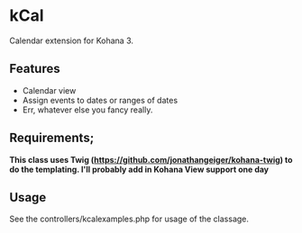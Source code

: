 # kCal

Calendar extension for Kohana 3.

## Features

- Calendar view
- Assign events to dates or ranges of dates
- Err, whatever else you fancy really.

## Requirements;

**This class uses Twig (https://github.com/jonathangeiger/kohana-twig) to do the templating. I'll probably add in Kohana View support one day**

## Usage

See the controllers/kcalexamples.php for usage of the classage.